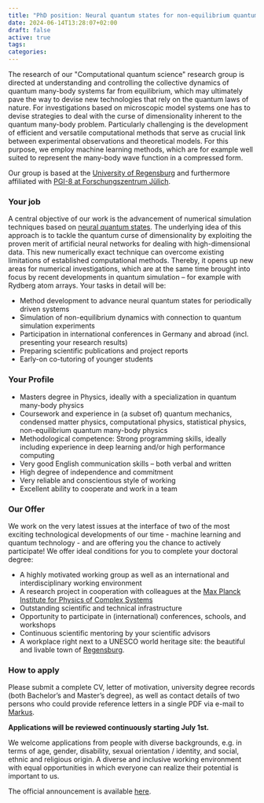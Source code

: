 ```yaml
---
title: "PhD position: Neural quantum states for non-equilibrium quantum many-body physics"
date: 2024-06-14T13:28:07+02:00
draft: false
active: true
tags:
categories:
---
```


The research of our "Computational quantum science" research group is directed at understanding and controlling the collective dynamics of quantum many-body systems far from equilibrium, which may ultimately pave the way to devise new technologies that rely on the quantum laws of nature. For investigations based on microscopic model systems one has to devise strategies to deal with the curse of dimensionality inherent to the quantum many-body problem. Particularly challenging is the development of efficient and versatile computational methods that serve as crucial link between experimental observations and theoretical models. For this purpose, we employ machine learning methods, which are for example well suited to represent the many-body wave function in a compressed form.

Our group is based at the [University of Regensburg](https://www.uni-regensburg.de/en) and furthermore affiliated with [PGI-8 at Forschungszentrum Jülich](https://www.fz-juelich.de/en/pgi/pgi-8).

### Your job

A central objective of our work is the advancement of numerical simulation techniques based on [neural quantum states](/research/neural_quantum_states/). The underlying idea of this approach is to tackle the quantum curse of dimensionality by exploiting the proven merit of artificial neural networks for dealing with high-dimensional data. This new numerically exact technique can overcome existing limitations of established computational methods. Thereby, it opens up new areas for numerical investigations, which are at the same time brought into focus by recent developments in quantum simulation – for example with Rydberg atom arrays. Your tasks in detail will be:

- Method development to advance neural quantum states for periodically driven systems
- Simulation of non-equilibrium dynamics with connection to quantum simulation experiments
- Participation in international conferences in Germany and abroad (incl. presenting
your research results)
- Preparing scientific publications and project reports
- Early-on co-tutoring of younger students

### Your Profile

- Masters degree in Physics, ideally with a specialization in quantum many-body physics
- Coursework and experience in (a subset of) quantum mechanics, condensed matter physics, computational physics, statistical physics, non-equilibrium quantum many-body physics
- Methodological competence: Strong programming skills, ideally including experience in deep learning and/or high performance computing
- Very good English communication skills – both verbal and written
- High degree of independence and commitment
- Very reliable and conscientious style of working
- Excellent ability to cooperate and work in a team

### Our Offer

We work on the very latest issues at the interface of two of the most exciting technological developments of our time - machine learning and quantum technology - and are offering you the chance to actively participate! We offer ideal conditions for you to complete your doctoral degree:
- A highly motivated working group as well as an international and interdisciplinary
working environment
- A research project in cooperation with colleagues at the [Max Planck Institute for Physics of Complex Systems](https://pks.mpg.de)
- Outstanding scientific and technical infrastructure
- Opportunity to participate in (international) conferences, schools, and workshops
- Continuous scientific mentoring by your scientific advisors
- A workplace right next to a UNESCO world heritage site: the beautiful and livable town of [Regensburg](https://www.regensburg.de/worldheritage).

### How to apply

Please submit a complete CV, letter of motivation, university degree records (both Bachelor’s and Master’s degree), as well as contact details of two persons who could provide reference letters in a single PDF via e-mail to [Markus](/people/markus). 

**Applications will be reviewed continuously starting July 1st.**

We welcome applications from people with diverse backgrounds, e.g. in terms of age, gender, disability, sexual orientation / identity, and social, ethnic and religious origin. A diverse and inclusive working environment with equal opportunities in which everyone can realize their potential is important to us.

The official announcement is available [here](https://www.uni-regensburg.de/assets/universitaet/stellenausschreibungen/fuer_Forschung_und_Lehre/24.149_FIDS_Doktorand.pdf).
